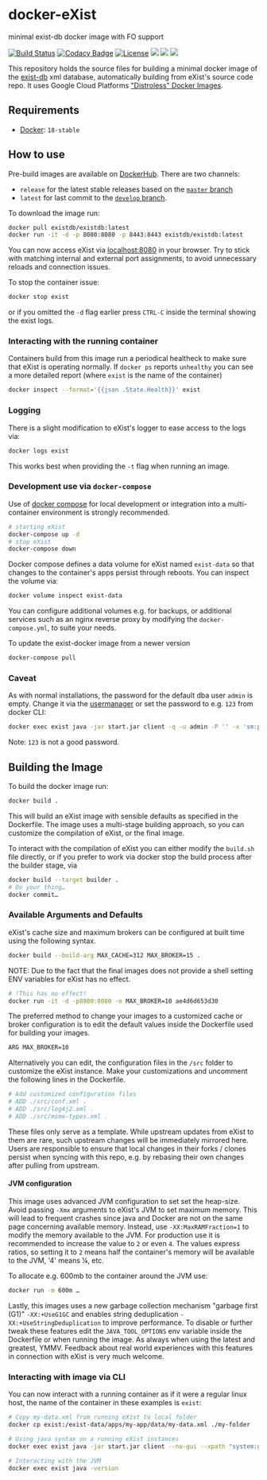 # docker-eXist
minimal exist-db docker image with FO support

[![Build Status](https://travis-ci.com/eXist-db/docker-existdb.svg?branch=master)](https://travis-ci.com/eXist-db/docker-existdb)
[![Codacy Badge](https://api.codacy.com/project/badge/Grade/ace7cb88e9934b5f9ae772e981db177f)](https://www.codacy.com/app/eXist-db/docker-existdb?utm_source=github.com&amp;utm_medium=referral&amp;utm_content=eXist-db/docker-existdb&amp;utm_campaign=Badge_Grade)
[![License](https://img.shields.io/badge/license-AGPL%203.1-orange.svg)](https://www.gnu.org/licenses/agpl-3.0.html)
[![](https://images.microbadger.com/badges/image/existdb/existdb.svg)](https://microbadger.com/images/existdb/existdb "Get your own image badge on microbadger.com")
[![](https://images.microbadger.com/badges/version/existdb/existdb.svg)](https://microbadger.com/images/existdb/existdb "Get your own version badge on microbadger.com")
[![](https://images.microbadger.com/badges/commit/existdb/existdb.svg)](https://microbadger.com/images/existdb/existdb "Get your own commit badge on microbadger.com")

This repository holds the source files for building a minimal docker image of the [exist-db](https://www.exist-db.org) xml database, automatically building from eXist's source code repo. It uses Google Cloud Platforms ["Distroless" Docker Images](https://github.com/GoogleCloudPlatform/distroless).


## Requirements
*   [Docker](https://www.docker.com): `18-stable`

## How to use
Pre-build images are available on [DockerHub](https://hub.docker.com/r/existdb/existdb/). There are two channels:
*   `release` for the latest stable releases based on the [`master` branch](https://github.com/eXist-db/exist/tree/master)
*   `latest` for last commit to the [`develop` branch](https://github.com/eXist-db/exist/tree/develop).

To download the image run:
```bash
docker pull existdb/existdb:latest
docker run -it -d -p 8080:8080 -p 8443:8443 existdb/existdb:latest
```

You can now access eXist via [localhost:8080](localhost:8080) in your browser.
Try to stick with matching internal and external port assignments, to avoid unnecessary reloads and connection issues.

To stop the container issue:
```bash
docker stop exist
```

or if you omitted the `-d` flag earlier press `CTRL-C` inside the terminal showing the exist logs.

### Interacting with the running container
Containers build from this image run a periodical healtheck to make sure that eXist is operating normally. If `docker ps` reports `unhealthy` you can see a more detailed report  (where `exist` is the name of the container)
```bash
docker inspect --format='{{json .State.Health}}' exist
```

### Logging
There is a slight modification to eXist's logger to ease access to the logs via:
```bash
docker logs exist
```
This works best when providing the `-t` flag when running an image.

### Development use via `docker-compose`
Use of [docker compose](https://docs.docker.com/compose/) for local development or integration into a multi-container environment is strongly recommended.
```bash
# starting eXist
docker-compose up -d
# stop eXist
docker-compose down
```

Docker compose defines a data volume for eXist named `exist-data` so that changes to the container's apps persist through reboots. You can inspect the volume via:
```bash
docker volume inspect exist-data
```

You can configure additional volumes e.g. for backups, or additional services such as an nginx reverse proxy by modifying the `docker-compose.yml`, to suite your needs.

To update the exist-docker image from a newer version
```bash
docker-compose pull
```

### Caveat
As with normal installations, the password for the default dba user `admin` is empty. Change it via the [usermanager](http://localhost:8080/exist/apps/usermanager/index.html) or set the password to e.g. `123` from docker CLI:
```bash
docker exec exist java -jar start.jar client -q -u admin -P '' -x 'sm:passwd("admin", "123")'
```
Note: `123` is not a good password.

## Building the Image
To build the docker image run:
```bash
docker build .
```

This will build an eXist image with sensible defaults as specified in the Dockerfile. The image uses a multi-stage building approach, so you can customize the compilation of eXist, or the final image.

To interact with the compilation of eXist you can either modify the `build.sh` file directly, or if you prefer to work via docker stop the build process after the builder stage, via

```bash
docker build --target builder .
# Do your thing…
docker commit…
```

### Available Arguments and Defaults
eXist's cache size and maximum brokers can be configured at built time using the following syntax.
```bash
docker build --build-arg MAX_CACHE=312 MAX_BROKER=15 .
```

NOTE: Due to the fact that the final images does not provide a shell setting ENV variables for eXist has no effect.
```bash
# !This has no effect!
docker run -it -d -p8080:8080 -e MAX_BROKER=10 ae4d6d653d30
```

The preferred method to change your images to a customized cache or broker configuration is to edit the default values inside the Dockerfile used for building your images.

```bash
ARG MAX_BROKER=10
```

Alternatively you can edit, the configuration files in the `/src` folder to customize the eXist instance. Make your customizations and uncomment the following lines in the Dockerfile.
```bash
# Add customized configuration files
# ADD ./src/conf.xml .
# ADD ./src/log4j2.xml .
# ADD ./src/mime-types.xml .
```

These files only serve as a template. While upstream updates from eXist to them are rare, such upstream changes will be immediately mirrored here. Users are responsible to ensure that local changes in their forks / clones persist when syncing with this repo, e.g. by rebasing their own changes after pulling from upstream.

#### JVM configuration
This image uses advanced JVM configuration to set set the heap-size. Avoid passing `-Xmx` arguments to eXist's JVM to set maximum memory. This will lead to frequent crashes since java and Docker are not on the same page concerning available memory. Instead, use `-XX:MaxRAMFraction=1` to modify the memory available to the JVM. For production use it is recommended to increase the value to `2` or even `4`. The values express ratios, so setting it to `2` means half the container's memory will be available to the JVM, '4' means ¼,  etc.

To allocate e.g. 600mb to the container around the JVM use:
```bash
docker run -m 600m …
```

Lastly, this images uses a new garbage collection mechanism "garbage first (G1)" `-XX:+UseG1GC` and enables string deduplication `-XX:+UseStringDeduplication` to improve performance. To disable or further tweak these features edit the `JAVA_TOOL_OPTIONS` env variable inside the Dockerfile or when running the image. As always when using the latest and greatest, YMMV. Feedback about real world experiences with this features in connection with eXist is very much welcome.

### Interacting with image via CLI
You can now interact with a running container as if it were a regular linux host, the name of the container in these examples is `exist`:

```bash
# Copy my-data.xml from running eXist to local folder
docker cp exist:/exist-data/apps/my-app/data/my-data.xml ./my-folder

# Using java syntax on a running eXist instances
docker exec exist java -jar start.jar client --no-gui --xpath "system:get-memory-max()"

# Interacting with the JVM
docker exec exist java -version
```
